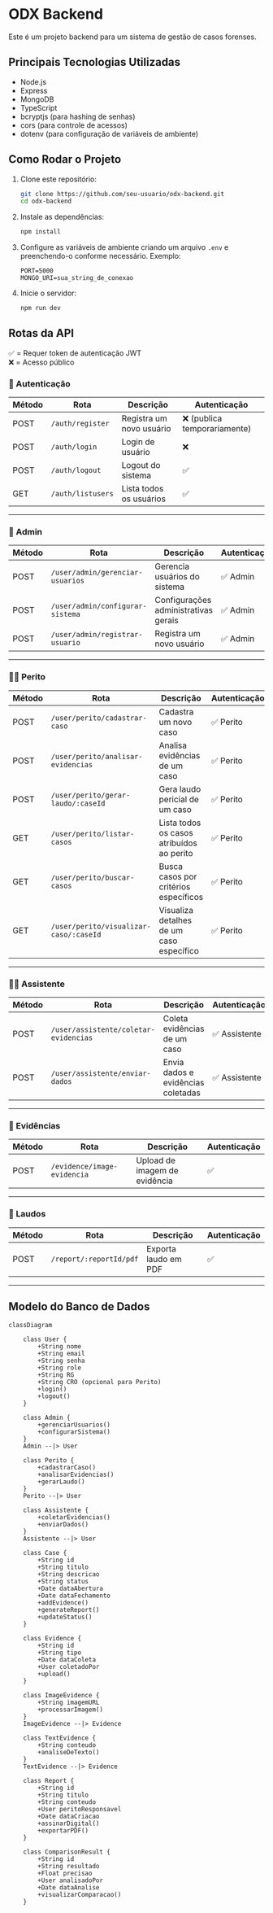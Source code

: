 # ODX Backend

Este é um projeto backend para um sistema de gestão de casos forenses.

## Principais Tecnologias Utilizadas
- Node.js
- Express
- MongoDB
- TypeScript
- bcryptjs (para hashing de senhas)
- cors (para controle de acessos)
- dotenv (para configuração de variáveis de ambiente)

## Como Rodar o Projeto

1. Clone este repositório:
   ```sh
   git clone https://github.com/seu-usuario/odx-backend.git
   cd odx-backend
   ```

2. Instale as dependências:
   ```sh
   npm install
   ```

3. Configure as variáveis de ambiente criando um arquivo `.env` e preenchendo-o conforme necessário.
    Exemplo:
   ```env
   PORT=5000
   MONGO_URI=sua_string_de_conexao
   ```

4. Inicie o servidor:
   ```sh
   npm run dev
   ```

## Rotas da API
✅ = Requer token de autenticação JWT  
❌ = Acesso público

### 🔐 Autenticação

| Método | Rota                   | Descrição                          | Autenticação |
|--------|------------------------|-------------------------------------|--------------|
| POST   | `/auth/register`       | Registra um novo usuário           | ❌ (publica temporariamente) |
| POST   | `/auth/login`          | Login de usuário                   | ❌           |
| POST   | `/auth/logout`         | Logout do sistema                  | ✅           |
| GET    | `/auth/listusers`      | Lista todos os usuários            | ✅           |

---

### 👤 Admin

| Método | Rota                             | Descrição                           | Autenticação |
|--------|----------------------------------|--------------------------------------|--------------|
| POST   | `/user/admin/gerenciar-usuarios` | Gerencia usuários do sistema         | ✅ Admin      |
| POST   | `/user/admin/configurar-sistema` | Configurações administrativas gerais | ✅ Admin      |
| POST   | `/user/admin/registrar-usuario`  | Registra um novo usuário             | ✅ Admin      |

---

### 🧑‍⚕️ Perito

| Método | Rota                                | Descrição                                 | Autenticação |
|--------|-------------------------------------|--------------------------------------------|--------------|
| POST   | `/user/perito/cadastrar-caso`       | Cadastra um novo caso                      | ✅ Perito     |
| POST   | `/user/perito/analisar-evidencias`  | Analisa evidências de um caso              | ✅ Perito     |
| POST   | `/user/perito/gerar-laudo/:caseId`  | Gera laudo pericial de um caso             | ✅ Perito     |
| GET    | `/user/perito/listar-casos`         | Lista todos os casos atribuídos ao perito  | ✅ Perito     |
| GET    | `/user/perito/buscar-casos`         | Busca casos por critérios específicos      | ✅ Perito     |
| GET    | `/user/perito/visualizar-caso/:caseId` | Visualiza detalhes de um caso específico | ✅ Perito     |

---

### 🧑‍🔬 Assistente

| Método | Rota                                     | Descrição                           | Autenticação  |
|--------|------------------------------------------|--------------------------------------|---------------|
| POST   | `/user/assistente/coletar-evidencias`    | Coleta evidências de um caso         | ✅ Assistente  |
| POST   | `/user/assistente/enviar-dados`          | Envia dados e evidências coletadas   | ✅ Assistente  |

---

### 🧾 Evidências

| Método | Rota                           | Descrição                                  | Autenticação |
|--------|--------------------------------|---------------------------------------------|--------------|
| POST   | `/evidence/image-evidencia`    | Upload de imagem de evidência               | ✅            |

---

### 📄 Laudos

| Método | Rota                           | Descrição                                  | Autenticação |
|--------|--------------------------------|---------------------------------------------|--------------|
| POST   | `/report/:reportId/pdf`        | Exporta laudo em PDF                        | ✅            |

---

## Modelo do Banco de Dados

```mermaid
classDiagram

    class User {
        +String nome
        +String email
        +String senha
        +String role
        +String RG
        +String CRO (opcional para Perito)
        +login()
        +logout()
    }

    class Admin {
        +gerenciarUsuarios()
        +configurarSistema()
    }
    Admin --|> User

    class Perito {
        +cadastrarCaso()
        +analisarEvidencias()
        +gerarLaudo()
    }
    Perito --|> User

    class Assistente {
        +coletarEvidencias()
        +enviarDados()
    }
    Assistente --|> User

    class Case {
        +String id
        +String titulo
        +String descricao
        +String status
        +Date dataAbertura
        +Date dataFechamento
        +addEvidence()
        +generateReport()
        +updateStatus()
    }

    class Evidence {
        +String id
        +String tipo
        +Date dataColeta
        +User coletadoPor
        +upload()
    }

    class ImageEvidence {
        +String imagemURL
        +processarImagem()
    }
    ImageEvidence --|> Evidence

    class TextEvidence {
        +String conteudo
        +analiseDeTexto()
    }
    TextEvidence --|> Evidence

    class Report {
        +String id
        +String titulo
        +String conteudo
        +User peritoResponsavel
        +Date dataCriacao
        +assinarDigital()
        +exportarPDF()
    }

    class ComparisonResult {
        +String id
        +String resultado
        +Float precisao
        +User analisadoPor
        +Date dataAnalise
        +visualizarComparacao()
    }
```
